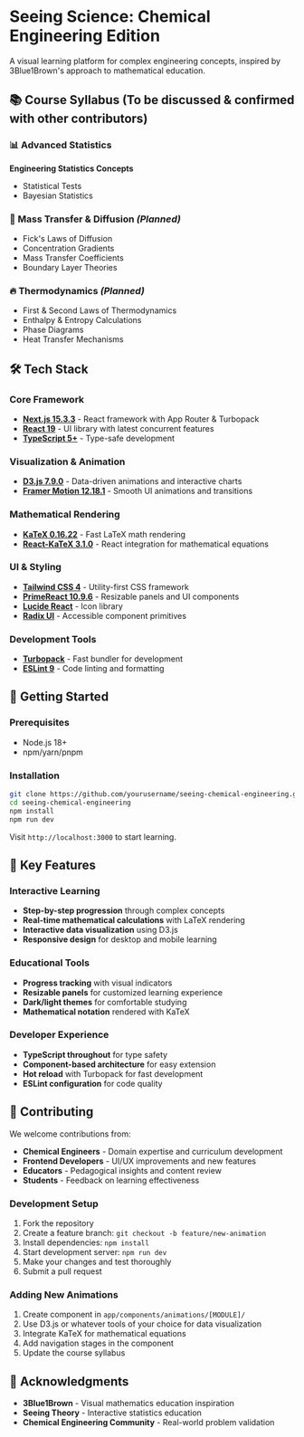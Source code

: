 # Seeing Science: Chemical Engineering Edition

A visual learning platform for complex engineering concepts, inspired by 3Blue1Brown's approach to mathematical education.

## 📚 Course Syllabus (To be discussed & confirmed with other contributors) 

### 📊 Advanced Statistics
**Engineering Statistics Concepts**
- Statistical Tests
- Bayesian Statistics

### 🌊 Mass Transfer & Diffusion *(Planned)*
- Fick's Laws of Diffusion
- Concentration Gradients
- Mass Transfer Coefficients
- Boundary Layer Theories 

### 🔥 Thermodynamics *(Planned)*
- First & Second Laws of Thermodynamics
- Enthalpy & Entropy Calculations
- Phase Diagrams
- Heat Transfer Mechanisms

## 🛠️ Tech Stack

### Core Framework
- **[Next.js 15.3.3](https://nextjs.org/)** - React framework with App Router & Turbopack
- **[React 19](https://reactjs.org/)** - UI library with latest concurrent features
- **[TypeScript 5+](https://www.typescriptlang.org/)** - Type-safe development

### Visualization & Animation
- **[D3.js 7.9.0](https://d3js.org/)** - Data-driven animations and interactive charts
- **[Framer Motion 12.18.1](https://www.framer.com/motion/)** - Smooth UI animations and transitions

### Mathematical Rendering
- **[KaTeX 0.16.22](https://katex.org/)** - Fast LaTeX math rendering
- **[React-KaTeX 3.1.0](https://github.com/MatejBransky/react-katex)** - React integration for mathematical equations

### UI & Styling
- **[Tailwind CSS 4](https://tailwindcss.com/)** - Utility-first CSS framework
- **[PrimeReact 10.9.6](https://primereact.org/)** - Resizable panels and UI components
- **[Lucide React](https://lucide.dev/)** - Icon library
- **[Radix UI](https://www.radix-ui.com/)** - Accessible component primitives

### Development Tools
- **[Turbopack](https://turbo.build/pack)** - Fast bundler for development
- **[ESLint 9](https://eslint.org/)** - Code linting and formatting


## 🚀 Getting Started

### Prerequisites
- Node.js 18+
- npm/yarn/pnpm

### Installation
```bash
git clone https://github.com/yourusername/seeing-chemical-engineering.git
cd seeing-chemical-engineering
npm install
npm run dev
```

Visit `http://localhost:3000` to start learning.

## 🎯 Key Features

### Interactive Learning
- **Step-by-step progression** through complex concepts
- **Real-time mathematical calculations** with LaTeX rendering
- **Interactive data visualization** using D3.js
- **Responsive design** for desktop and mobile learning

### Educational Tools
- **Progress tracking** with visual indicators
- **Resizable panels** for customized learning experience
- **Dark/light themes** for comfortable studying
- **Mathematical notation** rendered with KaTeX

### Developer Experience
- **TypeScript throughout** for type safety
- **Component-based architecture** for easy extension
- **Hot reload** with Turbopack for fast development
- **ESLint configuration** for code quality

## 🤝 Contributing

We welcome contributions from:
- **Chemical Engineers** - Domain expertise and curriculum development
- **Frontend Developers** - UI/UX improvements and new features
- **Educators** - Pedagogical insights and content review
- **Students** - Feedback on learning effectiveness

### Development Setup
1. Fork the repository
2. Create a feature branch: `git checkout -b feature/new-animation`
3. Install dependencies: `npm install`
4. Start development server: `npm run dev`
5. Make your changes and test thoroughly
6. Submit a pull request

### Adding New Animations
1. Create component in `app/components/animations/[MODULE]/`
2. Use D3.js or whatever tools of your choice for data visualization
3. Integrate KaTeX for mathematical equations
4. Add navigation stages in the component
5. Update the course syllabus

## 🙏 Acknowledgments

- **3Blue1Brown** - Visual mathematics education inspiration
- **Seeing Theory** - Interactive statistics education
- **Chemical Engineering Community** - Real-world problem validation
